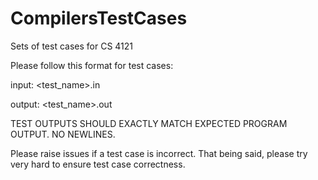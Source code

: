 CompilersTestCases
==================

Sets of test cases for CS 4121


Please follow this format for test cases:

input: 
<test_name>.in

output:
<test_name>.out

TEST OUTPUTS SHOULD EXACTLY MATCH EXPECTED PROGRAM OUTPUT. NO NEWLINES.

Please raise issues if a test case is incorrect. That being said, please try very hard to ensure test case correctness.
